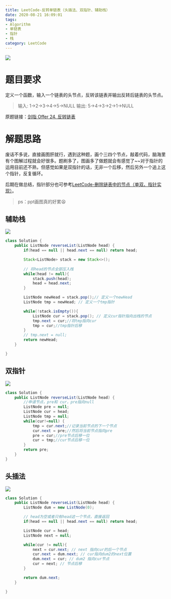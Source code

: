 ```yaml
---
title: LeetCode-反转单链表（头插法、双指针、辅助栈）
date: 2020-08-21 16:09:01
tags:
- Algorithm
- 单链表
- 指针
- 栈
category: LeetCode
---
```




![](https://cdn.jsdelivr.net/gh/YuanbaoQiang/PicGoBed/img/20200821200147.png)

<!--more-->

# 题目要求

定义一个函数，输入一个链表的头节点，反转该链表并输出反转后链表的头节点。

> 输入: 1->2->3->4->5->NULL
> 输出: 5->4->3->2->1->NULL

原题链接：[剑指 Offer 24. 反转链表](https://leetcode-cn.com/problems/fan-zhuan-lian-biao-lcof/)

# 解题思路

废话不多说，直接画图肝就行，遇到这种题，画个三四个节点，敲着代码，脑海里有个图解过程就会好很多。题刷多了，图画多了做题就会有感觉了~~对于指针的运用目前还不熟，但感觉如果是双指针的话，无非一个后移，然后另外一个追上这个指针，反复循环。

后期在做总结，指针部分也可参考[LeetCode-删除链表中的节点（单双、指针实现）](https://blog.csdn.net/qyb19970829/article/details/108149341)。

> ps：ppt画图真的好累😫



## 辅助栈



![](https://cdn.jsdelivr.net/gh/YuanbaoQiang/PicGoBed/img/20200821194937.png)



```java
class Solution {
    public ListNode reverseList(ListNode head) {
        if(head == null || head.next == null) return head;

        Stack<ListNode> stack = new Stack<>();
        
        // 将head的节点全部压入栈
        while(head != null){
            stack.push(head);
            head = head.next;
        }

        ListNode newHead = stack.pop();// 定义一个newHead
        ListNode tmp = newHead; // 定义一个tmp指针

        while(!stack.isEmpty()){
            ListNode cur = stack.pop(); // 定义cur指针指向出栈的节点
            tmp.next = cur;//将tmp指向cur
            tmp = cur;//tmp指针后移
        }
        // tmp.next = null;
        return newHead;
    }

}
```



## 双指针

![](https://cdn.jsdelivr.net/gh/YuanbaoQiang/PicGoBed/img/20200821165500.png)

```java
class Solution {
	public ListNode reverseList(ListNode head) {
		//申请节点，pre和 cur，pre指向null
		ListNode pre = null;
		ListNode cur = head;
		ListNode tmp = null;
		while(cur!=null) {
			tmp = cur.next;//记录当前节点的下一个节点
			cur.next = pre;//然后将当前节点指向pre
			pre = cur;//pre节点后移一位
			cur = tmp;//cur节点后移一位
		}
		return pre;
	}
}
```



## 头插法

![](https://cdn.jsdelivr.net/gh/YuanbaoQiang/PicGoBed/img/20200821163423.png)

```java
class Solution {
    public ListNode reverseList(ListNode head) {
        ListNode dum = new ListNode(0);

        // head为空或者只有head这一个节点，直接返回
        if(head == null || head.next == null) return head;

        ListNode cur = head;
        ListNode next = null;

        while(cur != null){
            next = cur.next; // next 指向cur的后一个节点
            cur.next = dum.next; // cur指向dum2的next位置
            dum.next = cur; // dum2 指向cur节点
            cur = next; // 节点后移
        }

        return dum.next;
    }

}
```

